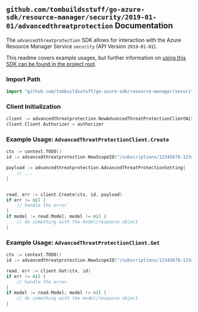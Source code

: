 
## `github.com/tombuildsstuff/go-azure-sdk/resource-manager/security/2019-01-01/advancedthreatprotection` Documentation

The `advancedthreatprotection` SDK allows for interaction with the Azure Resource Manager Service `security` (API Version `2019-01-01`).

This readme covers example usages, but further information on [using this SDK can be found in the project root](https://github.com/tombuildsstuff/go-azure-sdk/tree/main/docs).

### Import Path

```go
import "github.com/tombuildsstuff/go-azure-sdk/resource-manager/security/2019-01-01/advancedthreatprotection"
```


### Client Initialization

```go
client := advancedthreatprotection.NewAdvancedThreatProtectionClientWithBaseURI("https://management.azure.com")
client.Client.Authorizer = authorizer
```


### Example Usage: `AdvancedThreatProtectionClient.Create`

```go
ctx := context.TODO()
id := advancedthreatprotection.NewScopeID("/subscriptions/12345678-1234-9876-4563-123456789012/resourceGroups/some-resource-group")

payload := advancedthreatprotection.AdvancedThreatProtectionSetting{
	// ...
}


read, err := client.Create(ctx, id, payload)
if err != nil {
	// handle the error
}
if model := read.Model; model != nil {
	// do something with the model/response object
}
```


### Example Usage: `AdvancedThreatProtectionClient.Get`

```go
ctx := context.TODO()
id := advancedthreatprotection.NewScopeID("/subscriptions/12345678-1234-9876-4563-123456789012/resourceGroups/some-resource-group")

read, err := client.Get(ctx, id)
if err != nil {
	// handle the error
}
if model := read.Model; model != nil {
	// do something with the model/response object
}
```
